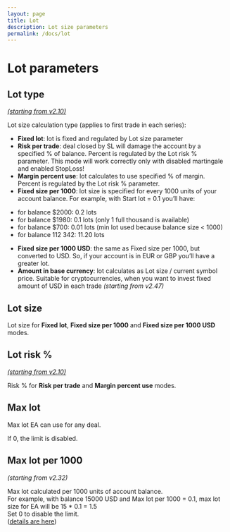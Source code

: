 ```yaml
---
layout: page
title: Lot
description: Lot size parameters
permalink: /docs/lot
---
```


# Lot parameters

## Lot type

[*(starting from v2.10)*](/docs/versions-history#20200518-210)

Lot size calculation type (applies to first trade in each series): <br/>
* **Fixed lot**: lot is fixed and regulated by Lot size parameter
* **Risk per trade**: deal closed by SL will damage the account by a specified % of balance. Percent is regulated by the Lot risk % parameter. This mode will work correctly only with  disabled martingale and enabled StopLoss!
* **Margin percent use**: lot calculates to use specified % of margin. Percent is regulated by the Lot risk % parameter.
* **Fixed size per 1000**: lot size is specified for every 1000 units of your account balance. For example, with Start lot = 0.1 you’ll have: <br/>
- for balance $2000: 0.2 lots <br/>
- for balance $1980: 0.1 lots (only 1 full thousand is available) <br/>
- for balance $700: 0.01 lots (min lot used because balance size < 1000) <br/>
- for balance 112 342: 11.20 lots <br/>
* **Fixed size per 1000 USD**: the same as Fixed size per 1000, but converted to USD. So, if your account is in EUR or GBP you’ll have a greater lot.
* **Amount in base currency**: lot calculates as Lot size / current symbol price. Suitable for cryptocurrencies, when you want to invest fixed amount of USD in each trade *(starting from v2.47)*


## Lot size

Lot size for **Fixed lot**, **Fixed size per 1000** and **Fixed size per 1000 USD** modes.


## Lot risk %

[*(starting from v2.10)*](/docs/versions-history#20200518-210)

Risk % for **Risk per trade** and **Margin percent use** modes.


## Max lot

Max lot EA can use for any deal.

If 0, the limit is disabled.


## Max lot per 1000

*(starting from v2.32)*

Max lot calculated per 1000 units of account balance.<br/>
For example, with balance 15000 USD and Max lot per 1000 = 0.1, max lot size for EA will be 15 * 0.1 = 1.5<br/>
Set 0 to disable the limit.<br/>
([details are here](https://communitypowerea.userecho.com/en/communities/1/topics/196-max-lot-option-max-lot-per-1000?))


